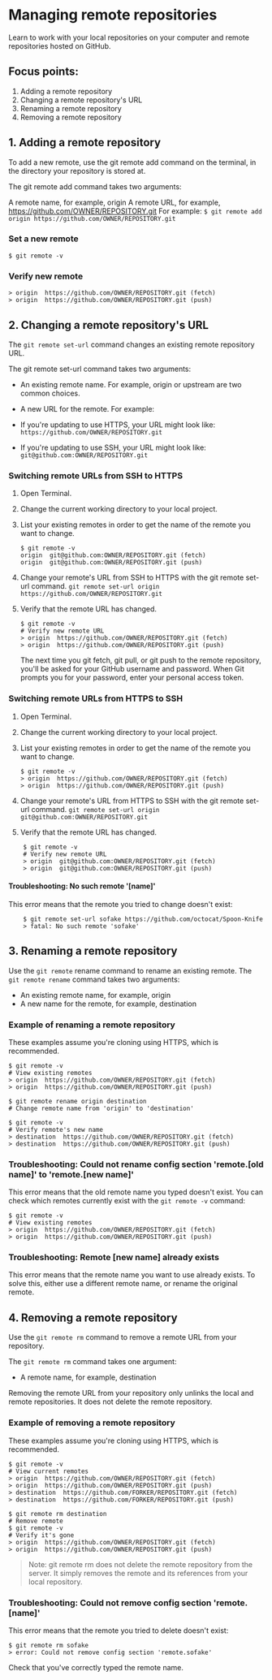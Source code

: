 # Managing remote repositories

Learn to work with your local repositories on your computer and remote repositories hosted on GitHub.

## Focus points: 
1. Adding a remote repository
2. Changing a remote repository's URL
3. Renaming a remote repository
4. Removing a remote repository


## 1. Adding a remote repository
To add a new remote, use the git remote add command on the terminal, in the directory your repository is stored at.

The git remote add command takes two arguments:

A remote name, for example, origin
A remote URL, for example, https://github.com/OWNER/REPOSITORY.git
For example:
```$ git remote add origin https://github.com/OWNER/REPOSITORY.git```

### Set a new remote
```$ git remote -v```

### Verify new remote
    > origin  https://github.com/OWNER/REPOSITORY.git (fetch)
    > origin  https://github.com/OWNER/REPOSITORY.git (push)

## 2. Changing a remote repository's URL
The ```git remote set-url``` command changes an existing remote repository URL.

The git remote set-url command takes two arguments:
- An existing remote name. For example, origin or upstream are two common choices.
- A new URL for the remote. For example:

- If you're updating to use HTTPS, your URL might look like:
```https://github.com/OWNER/REPOSITORY.git```
- If you're updating to use SSH, your URL might look like:
```git@github.com:OWNER/REPOSITORY.git```

### Switching remote URLs from SSH to HTTPS
1. Open Terminal.
2. Change the current working directory to your local project.
3. List your existing remotes in order to get the name of the remote you want to change.

    ```
    $ git remote -v
    origin  git@github.com:OWNER/REPOSITORY.git (fetch)
    origin  git@github.com:OWNER/REPOSITORY.git (push)
    ```

4. Change your remote's URL from SSH to HTTPS with the git remote set-url command.
    ```git remote set-url origin https://github.com/OWNER/REPOSITORY.git```

5. Verify that the remote URL has changed.
    ```
    $ git remote -v
    # Verify new remote URL
    > origin  https://github.com/OWNER/REPOSITORY.git (fetch)
    > origin  https://github.com/OWNER/REPOSITORY.git (push)
    ```
    The next time you git fetch, git pull, or git push to the remote repository, you'll be asked for your GitHub username and password. When Git prompts you for your password, enter your personal access token.

### Switching remote URLs from HTTPS to SSH
1. Open Terminal.

2. Change the current working directory to your local project.

3. List your existing remotes in order to get the name of the remote you want to change.
    ```
    $ git remote -v
    > origin  https://github.com/OWNER/REPOSITORY.git (fetch)
    > origin  https://github.com/OWNER/REPOSITORY.git (push)
    ```
4. Change your remote's URL from HTTPS to SSH with the git remote set-url command.
    ```git remote set-url origin git@github.com:OWNER/REPOSITORY.git```

5. Verify that the remote URL has changed.
```
    $ git remote -v
    # Verify new remote URL
    > origin  git@github.com:OWNER/REPOSITORY.git (fetch)
    > origin  git@github.com:OWNER/REPOSITORY.git (push)
```
#### Troubleshooting: No such remote '[name]'
This error means that the remote you tried to change doesn't exist:
```
    $ git remote set-url sofake https://github.com/octocat/Spoon-Knife
    > fatal: No such remote 'sofake'
```

## 3. Renaming a remote repository
Use the ```git remote``` rename command to rename an existing remote.
The ```git remote rename``` command takes two arguments:

- An existing remote name, for example, origin
- A new name for the remote, for example, destination

### Example of renaming a remote repository
These examples assume you're cloning using HTTPS, which is recommended.
```
$ git remote -v
# View existing remotes
> origin  https://github.com/OWNER/REPOSITORY.git (fetch)
> origin  https://github.com/OWNER/REPOSITORY.git (push)

$ git remote rename origin destination
# Change remote name from 'origin' to 'destination'

$ git remote -v
# Verify remote's new name
> destination  https://github.com/OWNER/REPOSITORY.git (fetch)
> destination  https://github.com/OWNER/REPOSITORY.git (push)
```
### Troubleshooting: Could not rename config section 'remote.[old name]' to 'remote.[new name]'
This error means that the old remote name you typed doesn't exist.
You can check which remotes currently exist with the ```git remote -v``` command:
```
$ git remote -v
# View existing remotes
> origin  https://github.com/OWNER/REPOSITORY.git (fetch)
> origin  https://github.com/OWNER/REPOSITORY.git (push)
```

### Troubleshooting: Remote [new name] already exists
This error means that the remote name you want to use already exists. 
To solve this, either use a different remote name, or rename the original remote.

## 4. Removing a remote repository
Use the ```git remote rm``` command to remove a remote URL from your repository.

The ```git remote rm``` command takes one argument:
- A remote name, for example, destination

Removing the remote URL from your repository only unlinks the local and remote repositories. 
It does not delete the remote repository.

### Example of removing a remote repository
These examples assume you're cloning using HTTPS, which is recommended.
```
$ git remote -v
# View current remotes
> origin  https://github.com/OWNER/REPOSITORY.git (fetch)
> origin  https://github.com/OWNER/REPOSITORY.git (push)
> destination  https://github.com/FORKER/REPOSITORY.git (fetch)
> destination  https://github.com/FORKER/REPOSITORY.git (push)

$ git remote rm destination
# Remove remote
$ git remote -v
# Verify it's gone
> origin  https://github.com/OWNER/REPOSITORY.git (fetch)
> origin  https://github.com/OWNER/REPOSITORY.git (push)
```

> Note: git remote rm does not delete the remote repository from the server. 
It simply removes the remote and its references from your local repository.

### Troubleshooting: Could not remove config section 'remote.[name]'
This error means that the remote you tried to delete doesn't exist:
```
$ git remote rm sofake
> error: Could not remove config section 'remote.sofake'
```
Check that you've correctly typed the remote name.
